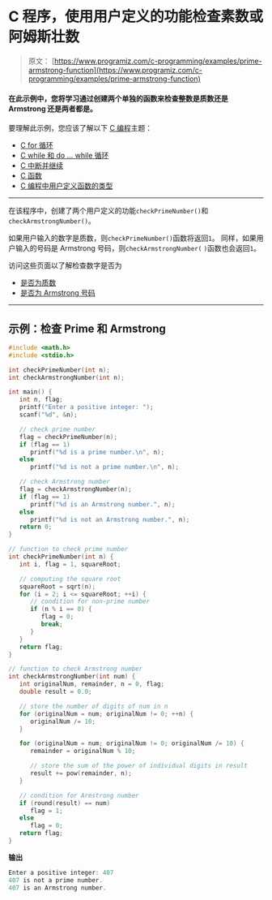 # C 程序，使用用户定义的功能检查素数或阿姆斯壮数

> 原文： [https://www.programiz.com/c-programming/examples/prime-armstrong-function](https://www.programiz.com/c-programming/examples/prime-armstrong-function)

#### 在此示例中，您将学习通过创建两个单独的函数来检查整数是质数还是 Armstrong 还是两者都是。

要理解此示例，您应该了解以下 [C 编程](/c-programming "C tutorial")主题：

*   [C for 循环](/c-programming/c-for-loop)
*   [C while 和 do ... while 循环](/c-programming/c-do-while-loops)
*   [C 中断并继续](/c-programming/c-break-continue-statement)
*   [C 函数](/c-programming/c-functions)
*   [C 编程中用户定义函数的类型](/c-programming/types-user-defined-functions)

* * *

在该程序中，创建了两个用户定义的功能`checkPrimeNumber()`和`checkArmstrongNumber()`。

如果用户输入的数字是质数，则`checkPrimeNumber()`函数将返回`1`。 同样，如果用户输入的号码是 Armstrong 号码，则`checkArmstrongNumber(` `)`函数也会返回`1`。

访问这些页面以了解检查数字是否为

*   [是否为质数](https://www.programiz.com/c-programming/examples/prime-number)
*   [是否为 Armstrong 号码](https://www.programiz.com/c-programming/examples/check-armstrong-number)

* * *

## 示例：检查 Prime 和 Armstrong

```c
#include <math.h>
#include <stdio.h>

int checkPrimeNumber(int n);
int checkArmstrongNumber(int n);

int main() {
   int n, flag;
   printf("Enter a positive integer: ");
   scanf("%d", &n);

   // check prime number
   flag = checkPrimeNumber(n);
   if (flag == 1)
      printf("%d is a prime number.\n", n);
   else
      printf("%d is not a prime number.\n", n);

   // check Armstrong number
   flag = checkArmstrongNumber(n);
   if (flag == 1)
      printf("%d is an Armstrong number.", n);
   else
      printf("%d is not an Armstrong number.", n);
   return 0;
}

// function to check prime number
int checkPrimeNumber(int n) {
   int i, flag = 1, squareRoot;

   // computing the square root
   squareRoot = sqrt(n);
   for (i = 2; i <= squareRoot; ++i) {
      // condition for non-prime number
      if (n % i == 0) {
         flag = 0;
         break;
      }
   }
   return flag;
}

// function to check Armstrong number
int checkArmstrongNumber(int num) {
   int originalNum, remainder, n = 0, flag;
   double result = 0.0;

   // store the number of digits of num in n
   for (originalNum = num; originalNum != 0; ++n) {
      originalNum /= 10;
   }

   for (originalNum = num; originalNum != 0; originalNum /= 10) {
      remainder = originalNum % 10;

      // store the sum of the power of individual digits in result
      result += pow(remainder, n);
   }

   // condition for Armstrong number
   if (round(result) == num)
      flag = 1;
   else
      flag = 0;
   return flag;
}
```

**输出**

```c
Enter a positive integer: 407
407 is not a prime number.
407 is an Armstrong number. 
```